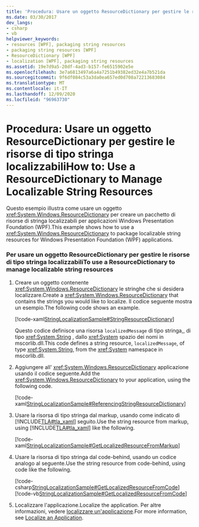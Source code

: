 ```yaml
---
title: 'Procedura: Usare un oggetto ResourceDictionary per gestire le risorse di tipo stringa localizzabili'
ms.date: 03/30/2017
dev_langs:
- csharp
- vb
helpviewer_keywords:
- resources [WPF], packaging string resources
- packaging string resources [WPF]
- ResourceDictionary [WPF]
- localization [WPF], packaging string resources
ms.assetid: 19e7d9a5-20df-4ad3-b157-fe6515902e5e
ms.openlocfilehash: 3e7a6813497a6a4a7251b49382ed32e4a7b521da
ms.sourcegitcommit: 9f6df084c53a3da0ea657ed0d708a72213683084
ms.translationtype: MT
ms.contentlocale: it-IT
ms.lasthandoff: 12/09/2020
ms.locfileid: "96963730"
---
```

# <a name="how-to-use-a-resourcedictionary-to-manage-localizable-string-resources"></a><span data-ttu-id="bf810-102">Procedura: Usare un oggetto ResourceDictionary per gestire le risorse di tipo stringa localizzabili</span><span class="sxs-lookup"><span data-stu-id="bf810-102">How to: Use a ResourceDictionary to Manage Localizable String Resources</span></span>
<span data-ttu-id="bf810-103">Questo esempio illustra come usare un oggetto <xref:System.Windows.ResourceDictionary> per creare un pacchetto di risorse di stringa localizzabili per applicazioni Windows Presentation Foundation (WPF).</span><span class="sxs-lookup"><span data-stu-id="bf810-103">This example shows how to use a <xref:System.Windows.ResourceDictionary> to package localizable string resources for Windows Presentation Foundation (WPF) applications.</span></span>  
  
### <a name="to-use-a-resourcedictionary-to-manage-localizable-string-resources"></a><span data-ttu-id="bf810-104">Per usare un oggetto ResourceDictionary per gestire le risorse di tipo stringa localizzabili</span><span class="sxs-lookup"><span data-stu-id="bf810-104">To use a ResourceDictionary to manage localizable string resources</span></span>  
  
1. <span data-ttu-id="bf810-105">Creare un oggetto contenente <xref:System.Windows.ResourceDictionary> le stringhe che si desidera localizzare.</span><span class="sxs-lookup"><span data-stu-id="bf810-105">Create a <xref:System.Windows.ResourceDictionary> that contains the strings you would like to localize.</span></span> <span data-ttu-id="bf810-106">Il codice seguente mostra un esempio.</span><span class="sxs-lookup"><span data-stu-id="bf810-106">The following code shows an example.</span></span>  
  
     [!code-xaml[StringLocalizationSample#StringResourceDictionary](~/samples/snippets/csharp/VS_Snippets_Wpf/StringLocalizationSample/CSharp/StringResources.xaml#stringresourcedictionary)]  
  
     <span data-ttu-id="bf810-107">Questo codice definisce una risorsa `localizedMessage` di tipo stringa,, di tipo <xref:System.String> , dallo <xref:System> spazio dei nomi in mscorlib.dll.</span><span class="sxs-lookup"><span data-stu-id="bf810-107">This code defines a string resource, `localizedMessage`, of type <xref:System.String>, from the <xref:System> namespace in mscorlib.dll.</span></span>  
  
2. <span data-ttu-id="bf810-108">Aggiungere all' <xref:System.Windows.ResourceDictionary> applicazione usando il codice seguente.</span><span class="sxs-lookup"><span data-stu-id="bf810-108">Add the <xref:System.Windows.ResourceDictionary> to your application, using the following code.</span></span>  
  
     [!code-xaml[StringLocalizationSample#ReferencingStringResourceDictionary](~/samples/snippets/csharp/VS_Snippets_Wpf/StringLocalizationSample/CSharp/App.xaml#referencingstringresourcedictionary)]  
  
3. <span data-ttu-id="bf810-109">Usare la risorsa di tipo stringa dal markup, usando come indicato di [!INCLUDE[TLA#tla_xaml](../../../includes/tlasharptla-xaml-md.md)] seguito.</span><span class="sxs-lookup"><span data-stu-id="bf810-109">Use the string resource from markup, using [!INCLUDE[TLA#tla_xaml](../../../includes/tlasharptla-xaml-md.md)] like the following.</span></span>  
  
     [!code-xaml[StringLocalizationSample#GetLocalizedResourceFromMarkup](~/samples/snippets/csharp/VS_Snippets_Wpf/StringLocalizationSample/CSharp/MainWindow.xaml#getlocalizedresourcefrommarkup)]  
  
4. <span data-ttu-id="bf810-110">Usare la risorsa di tipo stringa dal code-behind, usando un codice analogo al seguente.</span><span class="sxs-lookup"><span data-stu-id="bf810-110">Use the string resource from code-behind, using code like the following.</span></span>  
  
     [!code-csharp[StringLocalizationSample#GetLocalizedResourceFromCode](~/samples/snippets/csharp/VS_Snippets_Wpf/StringLocalizationSample/CSharp/MainWindow.xaml.cs#getlocalizedresourcefromcode)]
     [!code-vb[StringLocalizationSample#GetLocalizedResourceFromCode](~/samples/snippets/visualbasic/VS_Snippets_Wpf/StringLocalizationSample/VisualBasic/MainWindow.xaml.vb#getlocalizedresourcefromcode)]  
  
5. <span data-ttu-id="bf810-111">Localizzare l'applicazione.</span><span class="sxs-lookup"><span data-stu-id="bf810-111">Localize the application.</span></span> <span data-ttu-id="bf810-112">Per altre informazioni, vedere [localizzare un'applicazione](how-to-localize-an-application.md).</span><span class="sxs-lookup"><span data-stu-id="bf810-112">For more information, see [Localize an Application](how-to-localize-an-application.md).</span></span>
